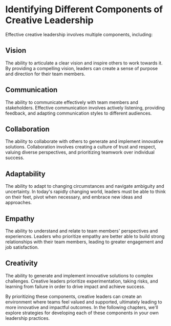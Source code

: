 # Identifying Different Components of Creative Leadership

Effective creative leadership involves multiple components, including:

Vision
------

The ability to articulate a clear vision and inspire others to work towards it. By providing a compelling vision, leaders can create a sense of purpose and direction for their team members.

Communication
-------------

The ability to communicate effectively with team members and stakeholders. Effective communication involves actively listening, providing feedback, and adapting communication styles to different audiences.

Collaboration
-------------

The ability to collaborate with others to generate and implement innovative solutions. Collaboration involves creating a culture of trust and respect, valuing diverse perspectives, and prioritizing teamwork over individual success.

Adaptability
------------

The ability to adapt to changing circumstances and navigate ambiguity and uncertainty. In today's rapidly changing world, leaders must be able to think on their feet, pivot when necessary, and embrace new ideas and approaches.

Empathy
-------

The ability to understand and relate to team members' perspectives and experiences. Leaders who prioritize empathy are better able to build strong relationships with their team members, leading to greater engagement and job satisfaction.

Creativity
----------

The ability to generate and implement innovative solutions to complex challenges. Creative leaders prioritize experimentation, taking risks, and learning from failure in order to drive impact and achieve success.

By prioritizing these components, creative leaders can create an environment where teams feel valued and supported, ultimately leading to more innovative and impactful outcomes. In the following chapters, we'll explore strategies for developing each of these components in your own leadership practices.



